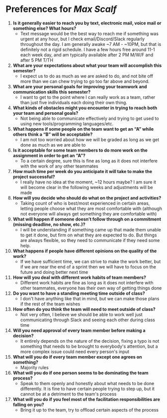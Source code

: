 # Preferences for _Max Scalf_

1. __Is it generally easier to reach you by text, electronic mail, voice mail or something else?  What hours?__ 
   * Text message would be the best way to reach me if something was urgent at any hour, but I check email/Discord/Slack regularly throughout the day. I am generally awake ~7 AM - ~10PM, but that is definitely not a rigid schedule. I have a few hours free around 11-1 each week day, and am typically available after 2 PM M/W/F and after 5 PM T/TH
1. __What are your expectations about what your team will accomplish this semester?__ 
   * I expect us to do as much as we are asked to do, and not bite off more than we can chew trying to go too far above and beyond.
1. __What are your personal goals for improving your teamwork and communication skills this semester?__ 
   * I want to get to the point where I can really work as a team, rather than just five individuals each doing their own thing.
1. __What kinds of obstacles might you encounter in trying to reach both your team and personal goals?__ 
   * Not being able to communicate effectively and trying to get used to using new tools/programming languages/etc.
1. __What happens if some people on the team want to get an “A” while others think a “B” will be acceptable?__ 
   * I am not too worried about how we will be graded as long as we get done as much as we are able to
1. __Is it acceptable for some team members to do more work on the assignment in order to get an “A”?__ 
   * To a certain degree, sure this is fine as long as it does not interfere with the work of any other teammates
1. __How much time per week do you anticipate it will take to make the project successful?__ 
   * I really have no idea at the moment, ~12 hours maybe? I am sure it will become clear in the following weeks and adjustments will be made
1. __How will you decide who should do what on the project and activities?__ 
   * Taking count of who is best/most experienced in certain areas, letting people choose what they are most comfortable with (although not everyone will always get something they are comfortable with)
1. __What will happen if someone doesn’t follow through on a commitment (missing deadline, no show, etc.)?__ 
   * I will be understanding if something came up that made them unable to get it done, but firm on what they are expected to do. But things are always flexible, so they need to communicate if they need some help.
1. __What happens if people have different opinions on the quality of the work?__ 
   * If we have sufficient time, we can strive to make the work better, but if we are near the end of a sprint then we will have to focus on the future and doing better next time
1. __How will you deal with different work habits of team members?__ 
   * Different work habits are fine as long as it does not interfere with other teammates, everyone has their own way of getting things done
1. __Do you want to have a standing meeting time outside of class?__ 
   * I don't have anything like that in mind, but we can make those plans if the rest of the team wishes
1. __How often do you think the team will need to meet outside of class?__ 
   * Not very often, I believe we should be able to work well just communicating through Slack and seeing each other during class time
1. __Will you need approval of every team member before making a decision?__ 
   * It entirely depends on the nature of the decision, fixing a typo is not something that needs to be brought to everybody's attention, but a more complex issue could need every person's input
1. __What will you do if every team member except one agrees on something?__ 
   * Majority rules
1. __What will you do if one person seems to be dominating the team process?__ 
   * Speak to them openly and honestly about what needs to be done differently. It is fine to have certain people trying to step up, but it cannot be at a detriment to the team's process
1. __What will you do if you feel most of the facilitation responsibilities are falling on you?__ 
   * Bring it up to the team, try to offload certain aspects of the process
